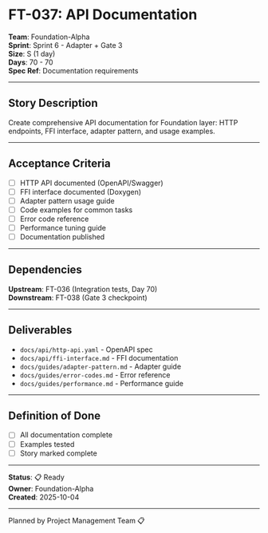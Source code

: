 # FT-037: API Documentation

**Team**: Foundation-Alpha  
**Sprint**: Sprint 6 - Adapter + Gate 3  
**Size**: S (1 day)  
**Days**: 70 - 70  
**Spec Ref**: Documentation requirements

---

## Story Description

Create comprehensive API documentation for Foundation layer: HTTP endpoints, FFI interface, adapter pattern, and usage examples.

---

## Acceptance Criteria

- [ ] HTTP API documented (OpenAPI/Swagger)
- [ ] FFI interface documented (Doxygen)
- [ ] Adapter pattern usage guide
- [ ] Code examples for common tasks
- [ ] Error code reference
- [ ] Performance tuning guide
- [ ] Documentation published

---

## Dependencies

**Upstream**: FT-036 (Integration tests, Day 70)  
**Downstream**: FT-038 (Gate 3 checkpoint)

---

## Deliverables

- `docs/api/http-api.yaml` - OpenAPI spec
- `docs/api/ffi-interface.md` - FFI documentation
- `docs/guides/adapter-pattern.md` - Adapter guide
- `docs/guides/error-codes.md` - Error reference
- `docs/guides/performance.md` - Performance guide

---

## Definition of Done

- [ ] All documentation complete
- [ ] Examples tested
- [ ] Story marked complete

---

**Status**: 📋 Ready  
**Owner**: Foundation-Alpha  
**Created**: 2025-10-04

---
Planned by Project Management Team 📋
